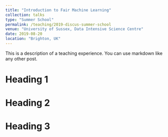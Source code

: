 ```yaml
---
title: "Introduction to Fair Machine Learning"
collection: talks
type: "Summer School"
permalink: /teaching/2019-discus-summer-school
venue: "University of Sussex, Data Intensive Science Centre"
date: 2019-08-20
location: "Brighton, UK"
---
```


This is a description of a teaching experience. You can use markdown like any other post.

Heading 1
======

Heading 2
======

Heading 3
======